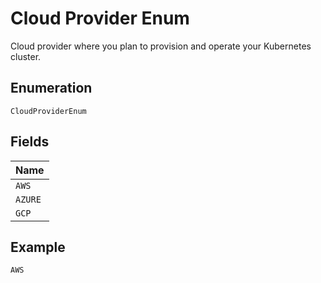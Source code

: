 
# Cloud Provider Enum

Cloud provider where you plan to provision and operate your Kubernetes cluster.

## Enumeration

`CloudProviderEnum`

## Fields

| Name |
|  --- |
| `AWS` |
| `AZURE` |
| `GCP` |

## Example

```
AWS
```

